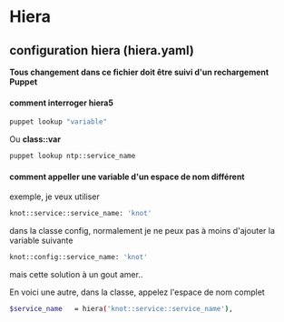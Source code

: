 # Hiera

## configuration hiera (hiera.yaml)

**Tous changement dans ce fichier doit être suivi d'un rechargement Puppet**

#### comment interroger hiera5

```bash 
puppet lookup "variable"
```

Ou **class::var**

```bash 
puppet lookup ntp::service_name
```

#### comment appeller une variable d'un espace de nom différent

exemple, je veux utiliser 

```bash 
knot::service::service_name: 'knot'
```

dans la classe config, normalement je ne peux pas à moins d'ajouter la variable suivante

```bash 
knot::config::service_name: 'knot'
```

mais cette solution à un gout amer.. 

En voici une autre, dans la classe, appelez l'espace de nom complet

```bash 
$service_name   = hiera('knot::service::service_name'),
```

